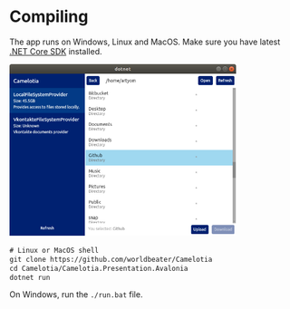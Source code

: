 # Compiling

The app runs on Windows, Linux and MacOS. Make sure you have latest [.NET Core SDK](https://dot.net/) installed.

<img src="./Camelotia.png" width="400">

```
# Linux or MacOS shell
git clone https://github.com/worldbeater/Camelotia
cd Camelotia/Camelotia.Presentation.Avalonia
dotnet run
```

On Windows, run the `./run.bat` file.

